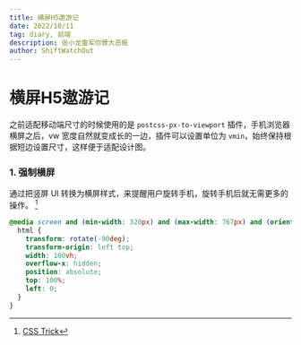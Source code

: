 ```yaml
---
title: 横屏H5遨游记
date: 2022/10/11
tag: diary, 前端
description: 张小龙雷军你罪大恶极
author: ShiftWatchOut
---
```


# 横屏H5遨游记

之前适配移动端尺寸的时候使用的是 `postcss-px-to-viewport` 插件，手机浏览器横屏之后，vw 宽度自然就变成长的一边，插件可以设置单位为 `vmin`，始终保持根据短边设置尺寸，这样便于适配设计图。

### 1. 强制横屏

通过把竖屏 UI 转换为横屏样式，来提醒用户旋转手机，旋转手机后就无需更多的操作。 [^1]

```css
@media screen and (min-width: 320px) and (max-width: 767px) and (orientation: landscape) {
  html {
    transform: rotate(-90deg);
    transform-origin: left top;
    width: 100vh;
    overflow-x: hidden;
    position: absolute;
    top: 100%;
    left: 0;
  }
}
```

[^1]: [CSS Trick](https://css-tricks.com/snippets/css/orientation-lock/)